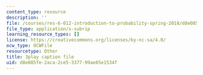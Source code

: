 ```yaml
---
content_type: resource
description: ''
file: /courses/res-6-012-introduction-to-probability-spring-2018/d8e085fe2aca2ce5337799ae65e1534f_mgAhDIdbUK8.srt
file_type: application/x-subrip
learning_resource_types: []
license: https://creativecommons.org/licenses/by-nc-sa/4.0/
ocw_type: OCWFile
resourcetype: Other
title: 3play caption file
uid: d8e085fe-2aca-2ce5-3377-99ae65e1534f
---
```

